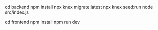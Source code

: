 cd backend
npm install
npx knex migrate:latest
npx knex seed:run
node src/index.js

cd frontend
npm install
npm run dev